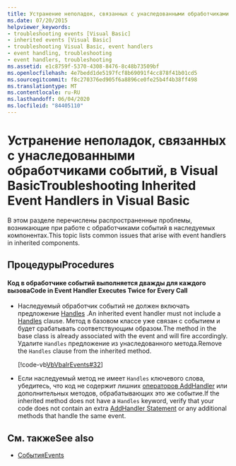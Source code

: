 ```yaml
---
title: Устранение неполадок, связанных с унаследованными обработчиками событий
ms.date: 07/20/2015
helpviewer_keywords:
- troubleshooting events [Visual Basic]
- inherited events [Visual Basic]
- troubleshooting Visual Basic, event handlers
- event handling, troubleshooting
- event handlers, troubleshooting
ms.assetid: e1c8759f-5370-4308-8476-8c48b73509bf
ms.openlocfilehash: 4e7bedd1de5197fcf8b69091f4cc878f41b01cd5
ms.sourcegitcommit: f8c270376ed905f6a8896ce0fe25b4f4b38ff498
ms.translationtype: MT
ms.contentlocale: ru-RU
ms.lasthandoff: 06/04/2020
ms.locfileid: "84405110"
---
```

# <a name="troubleshooting-inherited-event-handlers-in-visual-basic"></a><span data-ttu-id="7ed4f-102">Устранение неполадок, связанных с унаследованными обработчиками событий, в Visual Basic</span><span class="sxs-lookup"><span data-stu-id="7ed4f-102">Troubleshooting Inherited Event Handlers in Visual Basic</span></span>
<span data-ttu-id="7ed4f-103">В этом разделе перечислены распространенные проблемы, возникающие при работе с обработчиками событий в наследуемых компонентах.</span><span class="sxs-lookup"><span data-stu-id="7ed4f-103">This topic lists common issues that arise with event handlers in inherited components.</span></span>  
  
## <a name="procedures"></a><span data-ttu-id="7ed4f-104">Процедуры</span><span class="sxs-lookup"><span data-stu-id="7ed4f-104">Procedures</span></span>  
  
#### <a name="code-in-event-handler-executes-twice-for-every-call"></a><span data-ttu-id="7ed4f-105">Код в обработчике событий выполняется дважды для каждого вызова</span><span class="sxs-lookup"><span data-stu-id="7ed4f-105">Code in Event Handler Executes Twice for Every Call</span></span>  
  
- <span data-ttu-id="7ed4f-106">Наследуемый обработчик событий не должен включать предложение [Handles](../../../language-reference/statements/handles-clause.md) .</span><span class="sxs-lookup"><span data-stu-id="7ed4f-106">An inherited event handler must not include a [Handles](../../../language-reference/statements/handles-clause.md) clause.</span></span> <span data-ttu-id="7ed4f-107">Метод в базовом классе уже связан с событием и будет срабатывать соответствующим образом.</span><span class="sxs-lookup"><span data-stu-id="7ed4f-107">The method in the base class is already associated with the event and will fire accordingly.</span></span> <span data-ttu-id="7ed4f-108">Удалите `Handles` предложение из унаследованного метода.</span><span class="sxs-lookup"><span data-stu-id="7ed4f-108">Remove the `Handles` clause from the inherited method.</span></span>  
  
     [!code-vb[VbVbalrEvents#32](~/samples/snippets/visualbasic/VS_Snippets_VBCSharp/VbVbalrEvents/VB/Class1.vb#32)]  
  
- <span data-ttu-id="7ed4f-109">Если наследуемый метод не имеет `Handles` ключевого слова, убедитесь, что код не содержит лишних [операторов AddHandler](../../../language-reference/statements/addhandler-statement.md) или дополнительных методов, обрабатывающих это же событие.</span><span class="sxs-lookup"><span data-stu-id="7ed4f-109">If the inherited method does not have a `Handles` keyword, verify that your code does not contain an extra [AddHandler Statement](../../../language-reference/statements/addhandler-statement.md) or any additional methods that handle the same event.</span></span>  
  
## <a name="see-also"></a><span data-ttu-id="7ed4f-110">См. также</span><span class="sxs-lookup"><span data-stu-id="7ed4f-110">See also</span></span>

- [<span data-ttu-id="7ed4f-111">События</span><span class="sxs-lookup"><span data-stu-id="7ed4f-111">Events</span></span>](index.md)
